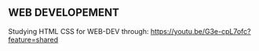 ## WEB DEVELOPEMENT


Studying HTML CSS for WEB-DEV through: https://youtu.be/G3e-cpL7ofc?feature=shared

